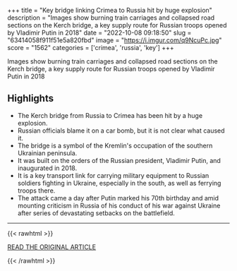 +++
title = "Key bridge linking Crimea to Russia hit by huge explosion"
description = "Images show burning train carriages and collapsed road sections on the Kerch bridge, a key supply route for Russian troops opened by Vladimir Putin in 2018"
date = "2022-10-08 09:18:50"
slug = "63414058f911f51e5a820fbd"
image = "https://i.imgur.com/q9NcuPc.jpg"
score = "1562"
categories = ['crimea', 'russia', 'key']
+++

Images show burning train carriages and collapsed road sections on the Kerch bridge, a key supply route for Russian troops opened by Vladimir Putin in 2018

## Highlights

- The Kerch bridge from Russia to Crimea has been hit by a huge explosion.
- Russian officials blame it on a car bomb, but it is not clear what caused it.
- The bridge is a symbol of the Kremlin's occupation of the southern Ukrainian peninsula.
- It was built on the orders of the Russian president, Vladimir Putin, and inaugurated in 2018.
- It is a key transport link for carrying military equipment to Russian soldiers fighting in Ukraine, especially in the south, as well as ferrying troops there.
- The attack came a day after Putin marked his 70th birthday and amid mounting criticism in Russia of his conduct of his war against Ukraine after series of devastating setbacks on the battlefield.

---

{{< rawhtml >}}
  <p class="article-category">
    <a target="_blank" href="https://www.theguardian.com/world/2022/oct/08/crimea-kerch-bridge-explosions-russia-ukraine">READ THE ORIGINAL ARTICLE</a>
  </p>
{{< /rawhtml >}}
